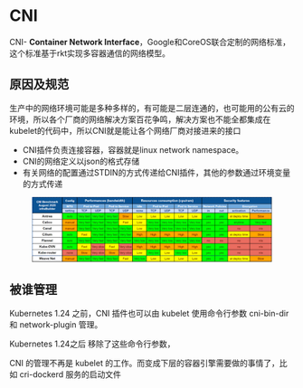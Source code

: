 # CNI

CNI- **Container Network Interface**，Google和CoreOS联合定制的网络标准，这个标准基于rkt实现多容器通信的网络模型。

## 原因及规范

生产中的网络环境可能是多种多样的，有可能是二层连通的，也可能用的公有云的环境，所以各个厂商的网络解决方案百花争鸣，解决方案也不能全都集成在kubelet的代码中，所以CNI就是能让各个网络厂商对接进来的接口

* CNI插件负责连接容器，容器就是linux network namespace。
* CNI的网络定义以json的格式存储
* 有关网络的配置通过STDIN的方式传递给CNI插件，其他的参数通过环境变量的方式传递

<figure><img src="../../../.gitbook/assets/image (19).png" alt=""><figcaption></figcaption></figure>

## 被谁管理

Kubernetes 1.24 之前，CNI 插件也可以由 kubelet 使用命令行参数 cni-bin-dir 和 network-plugin 管理。

Kubernetes 1.24之后 移除了这些命令行参数，

CNI 的管理不再是 kubelet 的工作。而变成下层的容器引擎需要做的事情了，比如 cri-dockerd 服务的启动文件
